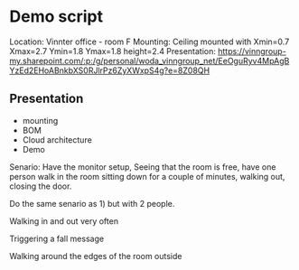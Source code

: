 # Demo script

Location: Vinnter office - room F
Mounting: Ceiling mounted with Xmin=0.7 Xmax=2.7 Ymin=1.8 Ymax=1.8 height=2.4
Presentation: https://vinngroup-my.sharepoint.com/:p:/g/personal/woda_vinngroup_net/EeOguRyv4MpAgBYzEd2EHoABnkbXS0RJlrPz6ZyXWxpS4g?e=8Z08QH

## Presentation
- mounting
- BOM
- Cloud architecture
- Demo

Senario:
Have the monitor setup, Seeing that the room is free, have one person walk in the room sitting down for a 
couple of minutes, walking out, closing the door.

Do the same senario as 1) but with 2 people.

Walking in and out very often

Triggering a fall message

Walking around the edges of the room outside
